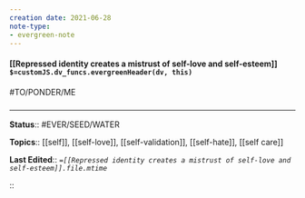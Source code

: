 ```yaml
---
creation date: 2021-06-28
note-type:
- evergreen-note
---
```


#### [[Repressed identity creates a mistrust of self-love and self-esteem]] `$=customJS.dv_funcs.evergreenHeader(dv, this)`

#TO/PONDER/ME 

### <hr class="footnote"/>

**Status**:: #EVER/SEED/WATER  

**Topics**::  [[self]], [[self-love]], [[self-validation]], [[self-hate]], [[self care]]
	
**Last Edited**:: *`=[[Repressed identity creates a mistrust of self-love and self-esteem]].file.mtime`*

::